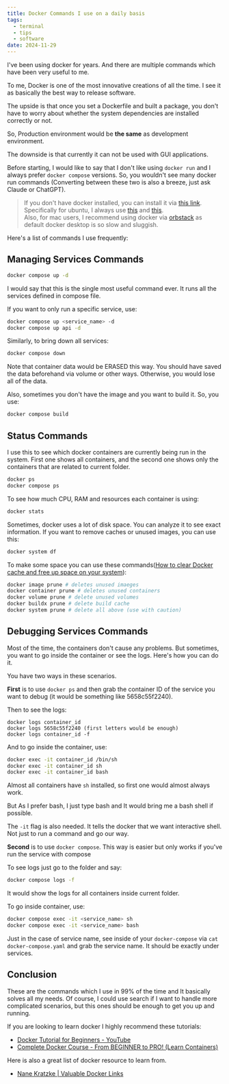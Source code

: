 ```yaml
---
title: Docker Commands I use on a daily basis
tags:
  - terminal
  - tips
  - software
date: 2024-11-29
---
```

I've been using docker for years. And there are multiple commands which have been very useful to me.

To me, Docker is one of the most innovative creations of all the time. I see it as basically the best way to release software. 

The upside is that once you set a Dockerfile and built a package, you don't have to worry about whether the system dependencies are installed correctly or not. 

So, Production environment would be **the same** as development environment.

The downside is that currently it can not be used with GUI applications. 

Before starting, I would like to say that I don't like using `docker run` and I always prefer `docker compose` versions. So, you wouldn't see many docker run commands (Converting between these two is also a breeze, just ask Claude or ChatGPT). 

> If you don't have docker installed, you can install it via [this link](https://docs.docker.com/engine/install/). Specifically for ubuntu, I always use [this](https://docs.docker.com/engine/install/ubuntu/)  and [this](https://docs.docker.com/engine/install/linux-postinstall/).  
> Also, for mac users, I recommend using docker via [orbstack](https://orbstack.dev/) as default docker desktop is so slow and sluggish. 

Here's a list of commands I use frequently:
## Managing Services Commands
```bash
docker compose up -d
```
I would say that this is the single most useful command ever. It runs all the services defined in compose file. 

If you want to only run a specific service, use:
```bash
docker compose up <service_name> -d
docker compose up api -d
```

Similarly, to bring down all services:
```bash
docker compose down
```

Note that container data would be ERASED this way. You should have saved the data beforehand via volume or other ways. Otherwise, you would lose all of the data. 

Also, sometimes you don't have the image and you want to build it. So, you use:

```bash
docker compose build
```

## Status Commands
I use this to see which docker containers are currently being run in the system. First one shows all containers, and the second one shows only the containers that are related to current folder. 

```bash
docker ps
docker compose ps
```

To see how much CPU, RAM and resources each container is using:

```bash
docker stats
```

Sometimes, docker uses a lot of disk space. You can analyze it to see exact information. If you want to remove caches or unused images, you can use this:

```bash
docker system df
```

To make some space you can use these commands([How to clear Docker cache and free up space on your system](https://depot.dev/blog/docker-clear-cache)):

```bash
docker image prune # deletes unused imaeges
docker container prune # deletes unused containers
docker volume prune # delete unused volumes
docker buildx prune # delete build cache
docker system prune # delete all above (use with caution)
```

## Debugging Services Commands
Most of the time, the containers don't cause any problems. But sometimes, you want to go inside the container or see the logs. Here's how you can do it. 

You have two ways in these scenarios. 

**First** is to use `docker ps` and then grab the container ID of the service you want to debug (it would be something like 5658c55f2240).

Then to see the logs:
```
docker logs container_id 
docker logs 5658c55f2240 (first letters would be enough)
docker logs container_id -f
```

And to go inside the container, use:
```bash
docker exec -it container_id /bin/sh
docker exec -it container_id sh
docker exec -it container_id bash
```
Almost all containers have `sh` installed, so first one would almost always work.

But As I prefer bash, I just type bash and It would bring me a bash shell if possible. 

 The `-it` flag is also needed. It tells the docker that we want interactive shell. Not just to run a command and go our way. 

**Second** is to use `docker compose`. This way is easier but only works if you've run the service with compose

To see logs just go to the folder and say:
```bash
docker compose logs -f
```
It would show the logs for all containers inside current folder. 

To go inside container, use:
```bash
docker compose exec -it <service_name> sh
docker compose exec -it <service_name> bash
```

Just in the case of service name, see inside of your `docker-compose` via `cat docker-compose.yaml` and grab the service name. It should be exactly under services.

## Conclusion
These are the commands which I use in 99% of the time and It basically solves all my needs. Of course, I could use search if I want to handle more complicated scenarios, but this ones should be enough to get you up and running. 

If you are looking to learn docker I highly recommend these tutorials:
- [Docker Tutorial for Beginners - YouTube](https://www.youtube.com/watch?v=pTFZFxd4hOI)
- [Complete Docker Course - From BEGINNER to PRO! (Learn Containers)](https://www.youtube.com/@DevOpsDirective)

Here is also a great list of docker resource to learn from. 
- [Nane Kratzke | Valuable Docker Links](http://nane.kratzke.pages.mylab.th-luebeck.de/about/blog/2014/08/24/valuable-docker-links/)